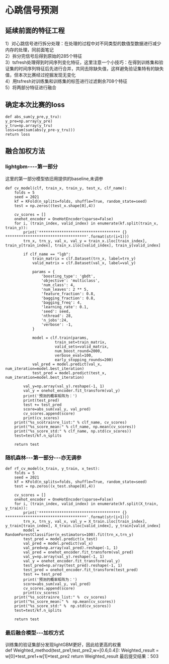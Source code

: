 # 心跳信号预测
## 延续前面的特征工程
1）对心跳信号进行拆分处理：在处理的过程中对不同类型的数值型数据进行减少内存的处理，同前面笔记   
2）拆分完信号后得到原始的285个特征   
3）tsfresh处理得到时间序列变化特征，这里注意一个小技巧：在得到训练集和验证集的时间序列特征后先进行合并，共同去除缺失值，这样避免验证集特有的缺失值，但本次比赛经过挖掘发现无变化   
4）用tsfresh对训练集和训练集的标签进行过滤剩余708个特征   
5）将两部分特征进行融合   
## 确定本次比赛的loss
	def abs_sum(y_pre,y_tru):
    y_pre=np.array(y_pre)
    y_tru=np.array(y_tru)
    loss=sum(sum(abs(y_pre-y_tru)))
    return loss
## 融合加权方法
### lightgbm----第一部分
这里的第一部分模型依旧用提供的baseline,未调参  
	
	def cv_model(clf, train_x, train_y, test_x, clf_name):
	    folds = 5
	    seed = 2021
	    kf = KFold(n_splits=folds, shuffle=True, random_state=seed)
	    test = np.zeros((test_x.shape[0],4))
	
	    cv_scores = []
	    onehot_encoder = OneHotEncoder(sparse=False)
	    for i, (train_index, valid_index) in enumerate(kf.split(train_x, train_y)):
	        print('************************************ {} ************************************'.format(str(i+1)))
	        trn_x, trn_y, val_x, val_y = train_x.iloc[train_index], train_y[train_index], train_x.iloc[valid_index], train_y[valid_index]
	        
	        if clf_name == "lgb":
	            train_matrix = clf.Dataset(trn_x, label=trn_y)
	            valid_matrix = clf.Dataset(val_x, label=val_y)
	
	            params = {
	                'boosting_type': 'gbdt',
	                'objective': 'multiclass',
	                'num_class': 4,
	                'num_leaves': 2 ** 5,
	                'feature_fraction': 0.8,
	                'bagging_fraction': 0.8,
	                'bagging_freq': 4,
	                'learning_rate': 0.1,
	                'seed': seed,
	                'nthread': 28,
	                'n_jobs':24,
	                'verbose': -1,
	            }
	
	            model = clf.train(params, 
	                      train_set=train_matrix, 
	                      valid_sets=valid_matrix, 
	                      num_boost_round=2000, 
	                      verbose_eval=100, 
	                      early_stopping_rounds=200)
	            val_pred = model.predict(val_x, num_iteration=model.best_iteration)
	            test_pred = model.predict(test_x, num_iteration=model.best_iteration) 
	            
	        val_y=np.array(val_y).reshape(-1, 1)
	        val_y = onehot_encoder.fit_transform(val_y)
	        print('预测的概率矩阵为：')
	        print(test_pred)
	        test += test_pred
	        score=abs_sum(val_y, val_pred)
	        cv_scores.append(score)
	        print(cv_scores)
	    print("%s_scotrainre_list:" % clf_name, cv_scores)
	    print("%s_score_mean:" % clf_name, np.mean(cv_scores))
	    print("%s_score_std:" % clf_name, np.std(cv_scores))
	    test=test/kf.n_splits
	
	    return test
   
### 随机森林---第一部分---亦无调参  

	def rf_cv_model(x_train, y_train, x_test):
	    folds = 5
	    seed = 2021
	    kf = KFold(n_splits=folds, shuffle=True, random_state=seed)
	    test = np.zeros((x_test.shape[0],4))
	
	    cv_scores = []
	    onehot_encoder = OneHotEncoder(sparse=False)
	    for i, (train_index, valid_index) in enumerate(kf.split(X_train, y_train)):
	        print('************************************ {} ************************************'.format(str(i+1)))
	        trn_x, trn_y, val_x, val_y = X_train.iloc[train_index], y_train[train_index], X_train.iloc[valid_index], y_train[valid_index]
	        model = RandomForestClassifier(n_estimators=100).fit(trn_x,trn_y)
	        test_pred = model.predict(x_test) 
	        val_pred = model.predict(val_x)
	        val_pred=np.array(val_pred).reshape(-1, 1)
	        val_pred = onehot_encoder.fit_transform(val_pred)
	        val_y=np.array(val_y).reshape(-1, 1)
	        val_y = onehot_encoder.fit_transform(val_y)
	        test_pred=np.array(test_pred).reshape(-1, 1)
	        test_pred = onehot_encoder.fit_transform(test_pred)
	        test += test_pred
	        print('预测的概率矩阵为：')
	        score=abs_sum(val_y, val_pred)
	        cv_scores.append(score)
	        print(cv_scores)
	    print("%s_scotrainre_list:" %  cv_scores)
	    print("%s_score_mean:" %  np.mean(cv_scores))
	    print("%s_score_std:" %  np.std(cv_scores))
	    test=test/kf.n_splits
	    
	    return test

### 最后融合模型---加权方式
训练集的验证集部分发现lightGBM更好，因此给更高的权重  
	def Weighted_method(test_pre1,test_pre2,w=[0.6,0.4]):
	    Weighted_result = w[0]*test_pre1+w[1]*test_pre2
	    return Weighted_result
最后提交结果：503